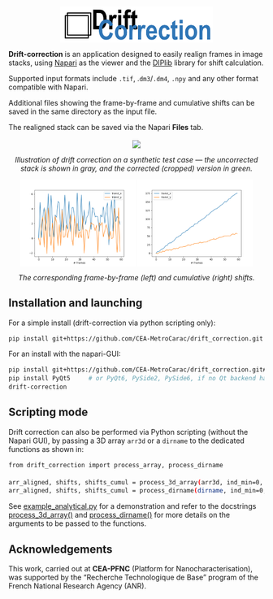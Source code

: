 <p align="center" width="100%">
    <img align="center" width=300 src=./resources/logo.png>
</p>

**Drift-correction** is an application designed to easily realign frames in image stacks, using [Napari](https://napari.org/) as the viewer and the [DIPlib](https://diplib.org/) library for shift calculation.

Supported input formats include ``.tif``, .``dm3``/``.dm4``, ``.npy`` and any other format compatible with Napari.

Additional files showing the frame-by-frame and cumulative shifts can be saved in the same directory as the input file.

The realigned stack can be saved via the Napari **Files** tab.


<p align="center" width="100%">
    <img align="center" src="./resources/drift_correction.gif">
</p>
<p align="center">
    <em>Illustration of drift correction on a synthetic test case — the uncorrected stack is shown in gray, and the corrected (cropped) version in green.</em>
</p>

<p align="center" width="100%">
    <img align="center" width="45%" src="./resources/shifts.png">
    <img align="center" width="45%" src="./resources/shifts_cumul.png">
</p>
<p align="center">
    <em>The corresponding frame-by-frame (left) and cumulative (right) shifts.</em>
</p>

## Installation and launching

For a simple install (drift-correction via python scripting only):

```bash
pip install git+https://github.com/CEA-MetroCarac/drift_correction.git
```

For an install with the napari-GUI:

```bash
pip install git+https://github.com/CEA-MetroCarac/drift_correction.git#egg=drift_correction[napari]
pip install PyQt5     # or PyQt6, PySide2, PySide6, if no Qt backend have been already installed in your env.
drift-correction
```

## Scripting mode

Drift correction can also be performed via Python scripting (without the Napari GUI), by passing a 3D array ``arr3d`` or a ``dirname`` to the dedicated functions as shown in:

```bash
from drift_correction import process_array, process_dirname

arr_aligned, shifts, shifts_cumul = process_3d_array(arr3d, ind_min=0, ind_max=9999)
arr_aligned, shifts, shifts_cumul = process_dirname(dirname, ind_min=0, ind_max=9999)
```

See [example_analytical.py](./examples/example_analytical.py) for a demonstration and refer to the docstrings [process_3d_array()](./drift_correction/main.py#L14-L42) and [process_dirname()](./drift_correction/main.py#L57-L81) for more details on the arguments to be passed to the functions.

## Acknowledgements

This work, carried out at **CEA-PFNC** (Platform for Nanocharacterisation), was supported by the “Recherche Technologique de Base” program of the French National Research Agency (ANR).